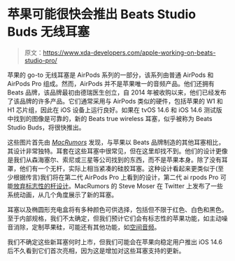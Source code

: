 # 苹果可能很快会推出 Beats Studio Buds 无线耳塞

> 原文：<https://www.xda-developers.com/apple-working-on-beats-studio-pro/>

苹果的 go-to 无线耳塞是 AirPods 系列的一部分，该系列由普通 AirPods 和 AirPods Pro 组成。然而，AirPods 并不是苹果唯一的音频产品。他们还拥有 Beats 品牌，该品牌最初由德瑞医生创立，自 2014 年被收购以来，他们已经发布了该品牌的许多产品。它们通常采用与 AirPods 类似的硬件，包括苹果的 W1 和 H1 芯片组，因此在 iOS 设备上运行良好。如果在 tvOS 14.6 和 iOS 14.6 测试版中找到的图像是可靠的，新的 Beats true wireless 耳塞，似乎被称为 Beats Studio Buds，将很快推出。

这些图片首先由 [*MacRumors*](https://www.macrumors.com/2021/05/17/beats-studio-buds/) 发现，与苹果以 Beats 品牌制造的其他耳塞相比，其设计非常独特。耳套在这些耳塞中很常见，但在这里却找不到。他们的设计更像是我们从森海塞尔、索尼或三星等公司找到的东西，而不是苹果本身。除了没有耳罩，他们有一个无杆，实际上相当紧凑的硅胶耳塞。这种设计看起来更类似于(至少根据传言)我们将在第二代 AirPods Pro 上看到的设计，第二代 ai rpods Pro 可能[放弃标志性的杆设计](https://www.xda-developers.com/apple-airpods-pro-2021-rumor/)。MacRumors 的 Steve Moser 在 Twitter 上发布了一些系统动画，从几个角度展示了新的耳塞。

耳塞以及椭圆形充电盒将有多种颜色可供选择，包括但不限于红色、白色和黑色。至于内部规格，我们不太确定，但我们预计它们会有标志性的苹果功能，如主动噪音消除，定制苹果硅，可能还有其他功能，如[空间音频](https://www.xda-developers.com/apple-will-offer-lossless-audio-in-apple-music-without-a-price-hike/)。

我们不确定这些新耳塞何时上市，但我们可能会在苹果向稳定用户推出 iOS 14.6 后不久看到它们首次亮相，因为这是增加对这些耳塞支持的更新。